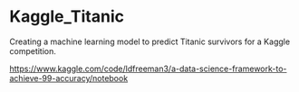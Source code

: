 # Kaggle_Titanic
Creating a  machine learning model to predict Titanic  survivors for a Kaggle competition.


https://www.kaggle.com/code/ldfreeman3/a-data-science-framework-to-achieve-99-accuracy/notebook
